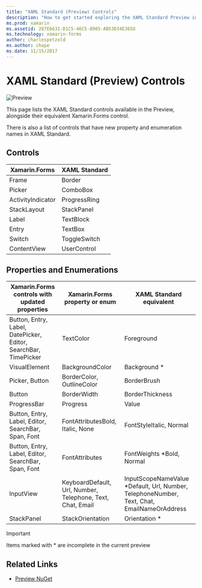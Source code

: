 ```yaml
---
title: "XAML Standard (Preview) Controls"
description: "How to get started exploring the XAML Standard Preview in Xamarin.Forms"
ms.prod: xamarin
ms.assetid: 287E6631-D1C5-46C5-8905-AB53D34E365D
ms.technology: xamarin-forms
author: charlespetzold
ms.author: chape
ms.date: 11/15/2017
---
```


# XAML Standard (Preview) Controls

![Preview](~/media/shared/preview.png)

This page lists the XAML Standard controls available in the
Preview, alongside their equivalent Xamarin.Forms control.

There is also a list of controls that have new property and
enumeration names in XAML Standard.

## Controls

|Xamarin.Forms|XAML Standard|
|--- |--- |
|Frame|Border|
|Picker|ComboBox|
|ActivityIndicator|ProgressRing|
|StackLayout|StackPanel|
|Label|TextBlock|
|Entry|TextBox|
|Switch|ToggleSwitch|
|ContentView|UserControl|


## Properties and Enumerations

|Xamarin.Forms controls with updated properties|Xamarin.Forms property or enum|XAML Standard equivalent|
|--- |--- |--- |
|Button, Entry, Label, DatePicker, Editor, SearchBar, TimePicker|TextColor|Foreground|
|VisualElement|BackgroundColor|Background *|
|Picker, Button|BorderColor, OutlineColor|BorderBrush|
|Button|BorderWidth|BorderThickness|
|ProgressBar|Progress|Value|
|Button, Entry, Label, Editor, SearchBar, Span, Font|FontAttributesBold, Italic, None|FontStyleItalic, Normal|
|Button, Entry, Label, Editor, SearchBar, Span, Font|FontAttributes|FontWeights *Bold, Normal|
|InputView|KeyboardDefault, Url, Number, Telephone, Text, Chat, Email|InputScopeNameValue *Default, Url, Number, TelephoneNumber, Text, Chat, EmailNameOrAddress|
|StackPanel|StackOrientation|Orientation *|

> [!IMPORTANT]
> Items marked with * are incomplete in the current preview

## Related Links

- [Preview NuGet](https://aka.ms/xf-xamlstandard-nuget)
